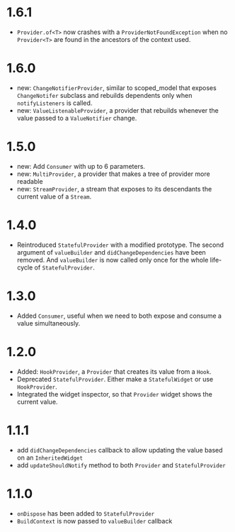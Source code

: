 # 1.6.1

- `Provider.of<T>` now crashes with a `ProviderNotFoundException` when no `Provider<T>` are found in the ancestors of the context used.

# 1.6.0

- new: `ChangeNotifierProvider`, similar to scoped_model that exposes `ChangeNotifer` subclass and rebuilds dependents only when `notifyListeners` is called.
- new: `ValueListenableProvider`, a provider that rebuilds whenever the value passed to a `ValueNotifier` change.

# 1.5.0

- new: Add `Consumer` with up to 6 parameters.
- new: `MultiProvider`, a provider that makes a tree of provider more readable
- new: `StreamProvider`, a stream that exposes to its descendants the current value of a `Stream`.

# 1.4.0

- Reintroduced `StatefulProvider` with a modified prototype. 
The second argument of `valueBuilder` and `didChangeDependencies` have been removed.
And `valueBuilder` is now called only once for the whole life-cycle of `StatefulProvider`.

# 1.3.0

- Added `Consumer`, useful when we need to both expose and consume a value simultaneously.

# 1.2.0

- Added: `HookProvider`, a `Provider` that creates its value from a `Hook`.
- Deprecated `StatefulProvider`. Either make a `StatefulWidget` or use `HookProvider`.
- Integrated the widget inspector, so that `Provider` widget shows the current value.

# 1.1.1

- add `didChangeDependencies` callback to allow updating the value based on an `InheritedWidget`
- add `updateShouldNotify` method to both `Provider` and `StatefulProvider`

# 1.1.0

- `onDispose` has been added to `StatefulProvider`
- `BuildContext` is now passed to `valueBuilder` callback

